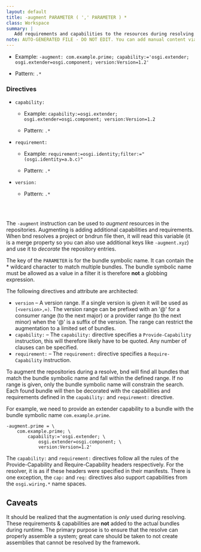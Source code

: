```yaml
---
layout: default
title: -augment PARAMETER ( ',' PARAMETER ) *
class: Workspace
summary: |
   Add requirements and capabilities to the resources during resolving.
note: AUTO-GENERATED FILE - DO NOT EDIT. You can add manual content via same filename in ext folder. 
---
```


- Example: `-augment: com.example.prime; capability:='osgi.extender; osgi.extender=osgi.component; version:Version=1.2'`

- Pattern: `.*`

### Directives ###

- `capability:`
  - Example: `capability:=osgi.extender; osgi.extender=osgi.component; version:Version=1.2`

  - Pattern: `.*`


- `requirement:`
  - Example: `requirement:=osgi.identity;filter:="(osgi.identity=a.b.c)"`

  - Pattern: `.*`


- `version:`
  - Pattern: `.*`

<!-- Manual content from: ext/augment.md --><br /><br />

The `-augment` instruction can be used to _augment_ resources in the repositories. Augmenting is adding additional capabilities and requirements. When bnd resolves a project or bndrun file then, it will read this variable (it is a merge property so you can also use additional keys like `-augment.xyz`) and use it to _decorate_ the repository entries.

The key of the `PARAMETER` is for the bundle symbolic name. It can contain the * wildcard character to match multiple bundles. The bundle symbolic name must be allowed as a value in a filter it is therefore **not** a globbing expression. 

The following directives and attribute are architected:

* `version` – A version range. If a single version is given it will be used as `[<version>,∞)`. The version range can be prefixed with an '@' for a consumer range (to the next major) or a provider range (to the next minor) when the '@' is a suffix of the version. The range can restrict the augmentation to a limited set of bundles. 
* `capability:` – The `capability:` directive specifies a `Provide-Capability` instruction, this will therefore likely have to be quoted. Any number of clauses can be specified.
* `requirement:` – The `requirement:` directive specifies a `Require-Capability` instruction.
  
To augment the repositories during a resolve, bnd will find all bundles that match the bundle symbolic name and fall within the defined range. If no range is given, only the bundle symbolic name will constrain the search. Each found bundle will then be decorated with the capabilities and requirements defined in the `capability:` and `requirement:` directive.

For example, we need to provide an extender capability to a bundle with the bundle symbolic name `com.example.prime`.

	-augment.prime = \
		com.example.prime; \
			capability:='osgi.extender; \
				osgi.extender=osgi.component; \
				version:Version=1.2'

The `capability:` and `requirement:` directives follow all the rules of the Provide-Capability and Require-Capability headers respectively. For the resolver, it is as if these headers were specified in their manifests. There is one exception, the `cap:` and `req:` directives also support capabilities from the `osgi.wiring.*` name spaces.

## Caveats

It should be realized that the augmentation is _only_ used during resolving. These requirements & capabilities are **not** added to the actual bundles during runtime. The primary purpose is to ensure that the resolve can properly assemble a system; great care should be taken to not create assemblies that cannot be resolved by the framework.

